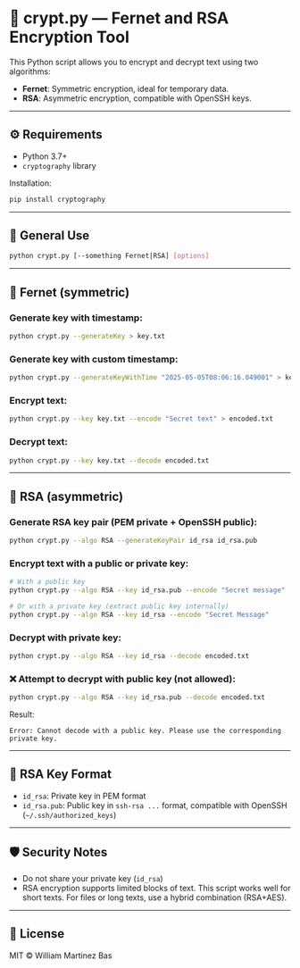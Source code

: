 # 🔐 crypt.py — Fernet and RSA Encryption Tool

This Python script allows you to encrypt and decrypt text using two algorithms:

- **Fernet**: Symmetric encryption, ideal for temporary data.
- **RSA**: Asymmetric encryption, compatible with OpenSSH keys.

---

## ⚙️ Requirements

- Python 3.7+
- `cryptography` library

Installation:

```bash
pip install cryptography
```

---

## 📌 General Use

```bash
python crypt.py [--something Fernet|RSA] [options]
```

---

## 🔐 Fernet (symmetric)

### Generate key with timestamp:

```bash
python crypt.py --generateKey > key.txt
```

### Generate key with custom timestamp:

```bash
python crypt.py --generateKeyWithTime "2025-05-05T08:06:16.049001" > key.txt
```

### Encrypt text:

```bash
python crypt.py --key key.txt --encode "Secret text" > encoded.txt
```

### Decrypt text:

```bash
python crypt.py --key key.txt --decode encoded.txt
```

---

## 🔐 RSA (asymmetric)

### Generate RSA key pair (PEM private + OpenSSH public):

```bash
python crypt.py --algo RSA --generateKeyPair id_rsa id_rsa.pub
```

### Encrypt text with a public or private key:

```bash
# With a public key
python crypt.py --algo RSA --key id_rsa.pub --encode "Secret message"

# Or with a private key (extract public key internally)
python crypt.py --algo RSA --key id_rsa --encode "Secret Message"
```

### Decrypt with private key:

```bash
python crypt.py --algo RSA --key id_rsa --decode encoded.txt
```

### ❌ Attempt to decrypt with public key (not allowed):

```bash
python crypt.py --algo RSA --key id_rsa.pub --decode encoded.txt
```

Result:
```
Error: Cannot decode with a public key. Please use the corresponding private key.
```

---

## 🧪 RSA Key Format

- `id_rsa`: Private key in PEM format
- `id_rsa.pub`: Public key in `ssh-rsa ...` format, compatible with OpenSSH (`~/.ssh/authorized_keys`)

---

## 🛡️ Security Notes

- Do not share your private key (`id_rsa`)
- RSA encryption supports limited blocks of text. This script works well for short texts. For files or long texts, use a hybrid combination (RSA+AES).

---

## 📜 License

MIT © William Martinez Bas